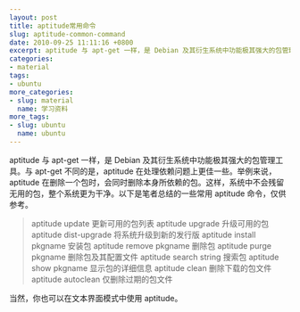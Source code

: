 ```yaml
---
layout: post
title: aptitude常用命令
slug: aptitude-common-command
date: 2010-09-25 11:11:16 +0800
excerpt: aptitude 与 apt-get 一样，是 Debian 及其衍生系统中功能极其强大的包管理工具。与 apt-get 不同的是，aptitude 在处理依赖问题上更佳一些。举例来说，aptitude 在删除一个包时，会同时删除本身所依赖的包。这样，系统中不会残留无用的包，整个系统更为干净。以下是笔者总结的一些常用 aptitude 命令，仅供参考。
categories:
- material
tags:
- ubuntu
more_categories:
- slug: material
  name: 学习资料
more_tags:
- slug: ubuntu
  name: ubuntu
---
```


aptitude 与 apt-get 一样，是 Debian 及其衍生系统中功能极其强大的包管理工具。与 apt-get 不同的是，aptitude 在处理依赖问题上更佳一些。举例来说，aptitude 在删除一个包时，会同时删除本身所依赖的包。这样，系统中不会残留无用的包，整个系统更为干净。以下是笔者总结的一些常用 aptitude 命令，仅供参考。

> aptitude update	更新可用的包列表
> aptitude upgrade	升级可用的包
> aptitude dist-upgrade	将系统升级到新的发行版
> aptitude install pkgname	安装包
> aptitude remove pkgname	删除包
> aptitude purge pkgname	删除包及其配置文件
> aptitude search string	搜索包
> aptitude show pkgname	显示包的详细信息
> aptitude clean	删除下载的包文件
> aptitude autoclean	仅删除过期的包文件

当然，你也可以在文本界面模式中使用 aptitude。
